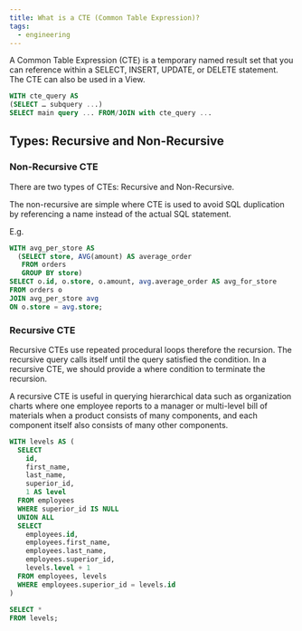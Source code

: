 ```yaml
---
title: What is a CTE (Common Table Expression)?
tags:
  - engineering
---
```


A Common Table Expression (CTE) is a temporary named result set that you can reference within a SELECT, INSERT, UPDATE, or DELETE statement. The CTE can also be used in a View.

```sql
WITH cte_query AS
(SELECT … subquery ...)
SELECT main query ... FROM/JOIN with cte_query ...
```

## Types: Recursive and Non-Recursive
### Non-Recursive CTE
There are two types of CTEs: Recursive and Non-Recursive.

The non-recursive are simple where CTE is used to avoid SQL duplication by referencing a name instead of the actual SQL statement.

E.g.
```sql
WITH avg_per_store AS
  (SELECT store, AVG(amount) AS average_order
   FROM orders
   GROUP BY store)
SELECT o.id, o.store, o.amount, avg.average_order AS avg_for_store
FROM orders o
JOIN avg_per_store avg
ON o.store = avg.store;
```

### Recursive CTE

Recursive CTEs use repeated procedural loops therefore the recursion. The recursive query calls itself until the query satisfied the condition. In a recursive CTE, we should provide a where condition to terminate the recursion.

A recursive CTE is useful in querying hierarchical data such as organization charts where one employee reports to a manager or multi-level bill of materials when a product consists of many components, and each component itself also consists of many other components.

```sql
WITH levels AS (
  SELECT
    id,
    first_name,
    last_name,
    superior_id,
    1 AS level
  FROM employees
  WHERE superior_id IS NULL
  UNION ALL
  SELECT
    employees.id,
    employees.first_name,
    employees.last_name,
    employees.superior_id,
    levels.level + 1
  FROM employees, levels
  WHERE employees.superior_id = levels.id
)
 
SELECT *
FROM levels;
```
